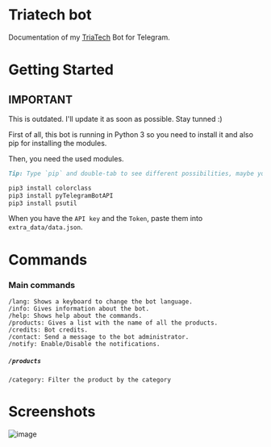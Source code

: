 # Triatech bot

Documentation of my [TriaTech](http://telegram.me/Triatechbot) Bot for Telegram.

<!-- # Requirements

### [pyTelegramBotAPI](https://github.com/eternnoir/pyTelegramBotAPI)

### [ColorClass](https://github.com/Robpol86/colorclass) -->

# Getting Started

## IMPORTANT

This is outdated. I'll update it as soon as possible. Stay tunned :)

First of all, this bot is running in Python 3 so you need to install it and also pip for installing the modules.

Then, you need the used modules.
```markdown
Tip: Type `pip` and double-tab to see different possibilities, maybe you need to need to use `pip-3.X` or only `pip`.
```

```bash
pip3 install colorclass
pip3 install pyTelegramBotAPI
pip3 install psutil
```
When you have the `API key` and the `Token`, paste them into `extra_data/data.json`.

# Commands

### Main commands
```
/lang: Shows a keyboard to change the bot language.
/info: Gives information about the bot.
/help: Shows help about the commands.
/products: Gives a list with the name of all the products.
/credits: Bot credits.
/contact: Send a message to the bot administrator.
/notify: Enable/Disable the notifications.
```

##### `/products`
```
/category: Filter the product by the category
```

# Screenshots
![image](https://user-images.githubusercontent.com/43529059/115626550-f2458500-a2fd-11eb-9ffc-24d448fa5a9f.png)
